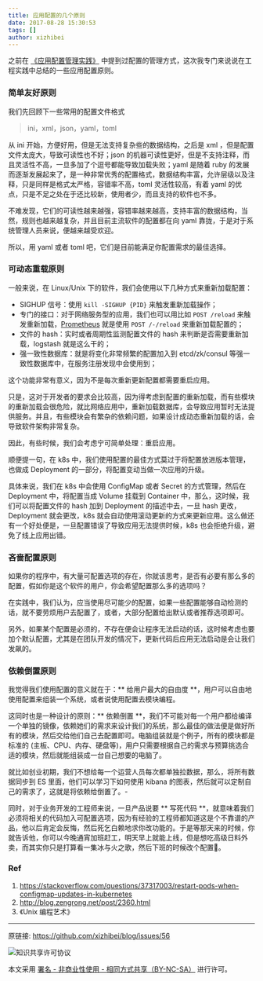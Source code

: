 ```yaml
---
title: 应用配置的几个原则
date: 2017-08-28 15:30:53
tags: []
author: xizhibei
---
```

<!-- en_title: principles-about-app-configuration -->

之前在 [《应用配置管理实践》](https://github.com/xizhibei/blog/issues/41) 中提到过配置的管理方式，这次我专门来说说在工程实践中总结的一些应用配置原则。

### 简单友好原则
我们先回顾下一些常用的配置文件格式

> ini，xml，json，yaml，toml

从 ini 开始，方便好用，但是无法支持复杂些的数据结构，之后是 xml ，但是配置文件太庞大，导致可读性也不好；json 的机器可读性更好，但是不支持注释，而且灵活性不高，一旦多加了个逗号都能导致加载失败；yaml 是随着 ruby 的发展而逐渐发展起来了，是一种非常优秀的配置格式，数据结构丰富，允许层级以及注释，只是同样是格式太严格，容错率不高，toml 灵活性较高，有着 yaml 的优点，只是不足之处在于还比较新，使用者少，而且支持的软件也不多。

不难发现，它们的可读性越来越强，容错率越来越高，支持丰富的数据结构，当然，规则也越来越复杂，并且目前主流软件的配置都在向 yaml 靠拢，于是对于系统管理人员来说，便越来越受欢迎。

所以，用 yaml 或者 toml 吧，它们是目前能满足你配置需求的最佳选择。

### 可动态重载原则
一般来说，在 Linux/Unix 下的软件，我们会使用以下几种方式来重新加载配置：

- SIGHUP 信号：使用 `kill -SIGHUP {PID}` 来触发重新加载操作；
- 专门的接口：对于网络服务型的应用，我们也可以用比如 `POST /reload` 来触发重新加载，[Prometheus](https://github.com/xizhibei/blog/issues/54) 就是使用 `POST /-/reload` 来重新加载配置的；
- 文件的 hash：实时或者周期性监测配置文件的 hash 来判断是否需要重新加载，logstash 就是这么干的；
- 强一致性数据库：就是将变化非常频繁的配置加入到 etcd/zk/consul 等强一致性数据库中，在服务注册发现中会使用到；

这个功能非常有意义，因为不是每次重新更新配置都需要重启应用。

只是，这对于开发者的要求会比较高，因为得考虑到配置的重新加载，而有些模块的重新加载会很危险，就比网络应用中，重新加载数据库，会导致应用暂时无法提供服务。并且，有些模块会有繁杂的依赖问题，如果设计成动态重新加载的话，会导致软件架构非常复杂。

因此，有些时候，我们会考虑宁可简单处理：重启应用。

顺便提一句，在 k8s 中，我们使用配置的最佳方式莫过于将配置放进版本管理，也做成 Deployment 的一部分，将配置变动当做一次应用的升级。

具体来说，我们在 k8s 中会使用 ConfigMap 或者 Secret 的方式管理，然后在 Deployment 中，将配置当成 Volume 挂载到 Container 中，那么，这时候，我们可以将配置文件的 hash 加到 Deployment 的描述中去，一旦 hash 更改，Deployment 就会更改，k8s 就会自动使用滚动更新的方式来更新应用。这么做还有一个好处便是，一旦配置错误了导致应用无法提供时候，k8s 也会拒绝升级，避免了线上应用出错。

### 吝啬配置原则
如果你的程序中，有大量可配置选项的存在，你就该思考，是否有必要有那么多的配置，假如你是这个软件的用户，你会希望配置那么多的选项吗？

在实践中，我们认为，应当使用尽可能少的配置，如果一些配置能够自动检测的话，就不要劳烦用户去配置了，或者，大部分配置给出默认或者推荐选项即可。

另外，如果某个配置是必须的，不存在便会让程序无法启动的话，这时候考虑也要加个默认配置，尤其是在团队开发的情况下，更新代码后应用无法启动是会让我们发飙的。


### 依赖倒置原则
我觉得我们使用配置的意义就在于：** 给用户最大的自由度 **，用户可以自由地使用配置来组装一个系统，或者说使用配置去模块编程。

这同时也是一种设计的原则：** 依赖倒置 **，我们不可能对每一个用户都给编译一个单独的镜像，依赖她们的需求来设计我们的系统，那么最佳的做法便是做好所有的模块，然后交给他们自己去配置即可。电脑组装就是个例子，所有的模块都是标准的 (主板、CPU、内存、硬盘等)，用户只需要根据自己的需求与预算挑选合适的模块，然后就能组装成一台自己想要的电脑了。

就比如创业初期，我们不想给每一个运营人员每次都单独拉数据，那么，将所有数据同步到 ES 里面，他们可以学习下如何使用 kibana 的图表，然后就可以定制自己的需求了，这就是将依赖给倒置了。-

同时，对于业务开发的工程师来说，一旦产品说要 ** 写死代码 **，就意味着我们必须将相关的代码加入可配置选项，因为有经验的工程师都知道这是个不靠谱的产品，他以后肯定会反悔，然后死乞白赖地求你改功能的。于是等那天来的时候，你就告诉他，你可以今晚通宵加班赶工，明天早上就能上线，但是想吃高级日料外卖，而其实你只是打算看一集冰与火之歌，然后下班的时候改个配置🙈。


### Ref
1. https://stackoverflow.com/questions/37317003/restart-pods-when-configmap-updates-in-kubernetes
2. http://blog.zengrong.net/post/2360.html
3. 《Unix 编程艺术》



***
原链接: https://github.com/xizhibei/blog/issues/56

![知识共享许可协议](https://i.creativecommons.org/l/by-nc-sa/4.0/88x31.png "署名 - 非商业性使用 - 相同方式共享（BY-NC-SA）")

本文采用 [署名 - 非商业性使用 - 相同方式共享（BY-NC-SA）](https://creativecommons.org/licenses/by-nc-sa/4.0/deed.zh) 进行许可。
